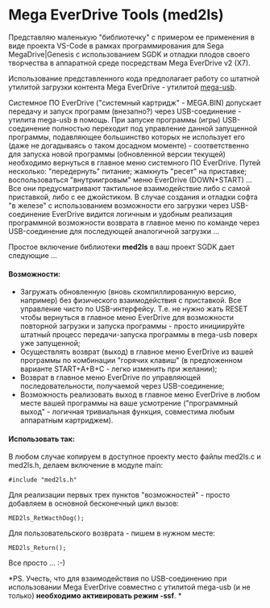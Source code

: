 # Mega EverDrive Tools (med2ls)
Представляю маленькую "библиотечку" с примером ее применения в виде проекта VS-Code в рамках программирования для Sega MegaDrive|Genesis с использованием SGDK и отладки плодов своего творчества в аппаратной среде посредствам Mega EverDrive v2 (X7).

Использование представленного кода предполагает работу со штатной утилитой загрузки контента Mega EverDrive - утилитой  [mega-usb](https://github.com/MiGeRA/Mega-EverDrive-Uploader).

Системное ПО EverDrive ("системный картридж" - MEGA.BIN) допускает передачу и запуск программ (внезапно?) через USB-соединение - утилита mega-usb в помощь. При запуске программы (игры) USB-соединение полностью переходит под управление данной запущенной программы, подавляющее большинство которых не использует его (даже не догадываясь о таком досадном моменте) - соответственно для запуска новой программы (обновленной версии текущей) необходимо вернуться в главное меню системного ПО EverDrive. Путей несколько: "передернуть" питание; жамкнуть "ресет" на приставке; воспользоваться "внутриигровым" меню EverDrive (DOWN+START) ... Все они предусматривают тактильное взаимодействие либо с самой приставкой, либо с ее джойстиком. В случае создания и отладки софта "в железе" с использованием возможности его загрузки через USB-соединение EverDrive видится логичным и удобным реализация программной возможности возврата в главное меню по команде через USB-соединение для последующей аналогичной загрузки ...

Простое включение библиотеки **med2ls** в ваш проект SGDK дает следующие ...
#### Возможности:
+ Загружать обновленную (вновь скомпиллированную версию, например) без физического взаимодействия с приставкой. Все управление чисто по USB-интерфейсу. Т.е. не нужно жать RESET чтобы вернуться в главное меню EverDrive для возможности повторной загрузки и запуска программы - просто инициируйте штатный процесс передачи-запуска программы в mega-usb поверх уже запущенной;
+ Осуществлять возврат (выход) в главное меню EverDrive из вашей программы по комбинации "горячих клавиш" (в предложенном варианте START+A+B+C - легко изменить при желании);
+ Возврат в главное меню EverDrive по управляющей последовательности, получаемой через USB-соединение;
+ Возможность реализовать выход в главное меню EverDrive в любом месте вашей программы на ваше усмотрение ("программный выход" - логичная тривиальная функция, совместима любым аппаратным картриджем).

#### Использовать так:
В любом случае копируем в доступное проекту место файлы med2ls.c и med2ls.h, делаем включение в модуле main:
```
#include "med2ls.h"
```

Для реализации первых трех пунктов "возможностей" - просто добавляем в основной бесконечный цикл вызов:
```
MED2ls_RetWacthDog();
```

Для пользовательского возврата - пишем в нужном месте:
```
MED2ls_Return();
```

Все просто ... :-)

*PS. Учесть, что для взаимодействия по USB-соединению при использовании Mega EverDrive совместно с утилитой mega-usb (и не только) **необходимо активировать режим -ssf**. *
